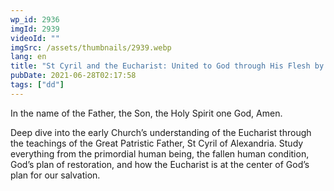 ```yaml
---
wp_id: 2936
imgId: 2939
videoId: ""
imgSrc: /assets/thumbnails/2939.webp
lang: en
title: "St Cyril and the Eucharist: United to God through His Flesh by Fr. Anthony Mourad"
pubDate: 2021-06-28T02:17:58
tags: ["dd"]
---
```


<p>In the name of the Father, the Son, the Holy Spirit one God, Amen.</p>
<p>Deep dive into the early Church’s understanding of the Eucharist through the teachings of the Great Patristic Father, St Cyril of Alexandria. Study everything from the primordial human being, the fallen human condition, God’s plan of restoration, and how the Eucharist is at the center of God’s plan for our salvation.</p>
